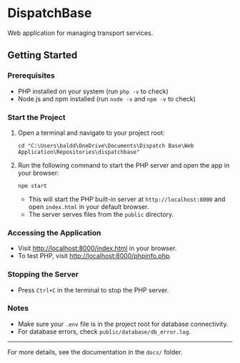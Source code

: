 # DispatchBase

Web application for managing transport services.

## Getting Started

### Prerequisites
- PHP installed on your system (run `php -v` to check)
- Node.js and npm installed (run `node -v` and `npm -v` to check)

### Start the Project

1. Open a terminal and navigate to your project root:
   ```
   cd "C:\Users\baldd\OneDrive\Documents\Dispatch Base\Web Application\Repositories\dispatchbase"
   ```
2. Run the following command to start the PHP server and open the app in your browser:
   ```
   npm start
   ```
   - This will start the PHP built-in server at `http://localhost:8000` and open `index.html` in your default browser.
   - The server serves files from the `public` directory.

### Accessing the Application
- Visit [http://localhost:8000/index.html](http://localhost:8000/index.html) in your browser.
- To test PHP, visit [http://localhost:8000/phpinfo.php](http://localhost:8000/phpinfo.php).

### Stopping the Server
- Press `Ctrl+C` in the terminal to stop the PHP server.

### Notes
- Make sure your `.env` file is in the project root for database connectivity.
- For database errors, check `public/database/db_error.log`.

---

For more details, see the documentation in the `docs/` folder.

